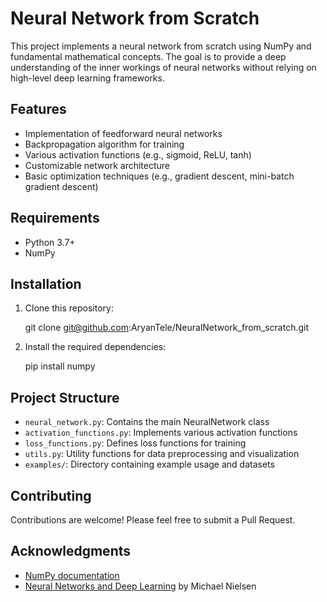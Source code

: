 # Neural Network from Scratch

This project implements a neural network from scratch using NumPy and fundamental mathematical concepts. The goal is to provide a deep understanding of the inner workings of neural networks without relying on high-level deep learning frameworks.

## Features

- Implementation of feedforward neural networks
- Backpropagation algorithm for training
- Various activation functions (e.g., sigmoid, ReLU, tanh)
- Customizable network architecture
- Basic optimization techniques (e.g., gradient descent, mini-batch gradient descent)

## Requirements

- Python 3.7+
- NumPy

## Installation

1. Clone this repository:

   git clone git@github.com:AryanTele/NeuralNetwork_from_scratch.git
   
3. Install the required dependencies:

   pip install numpy


## Project Structure

- `neural_network.py`: Contains the main NeuralNetwork class
- `activation_functions.py`: Implements various activation functions
- `loss_functions.py`: Defines loss functions for training
- `utils.py`: Utility functions for data preprocessing and visualization
- `examples/`: Directory containing example usage and datasets

## Contributing

Contributions are welcome! Please feel free to submit a Pull Request.

## Acknowledgments

- [NumPy documentation](https://numpy.org/doc/)
- [Neural Networks and Deep Learning](http://neuralnetworksanddeeplearning.com/) by Michael Nielsen
